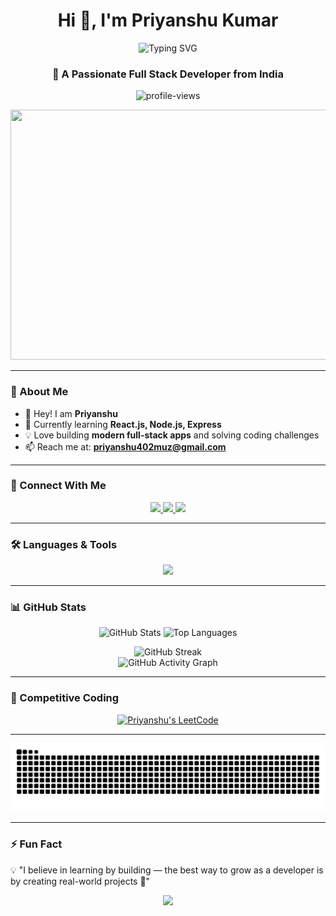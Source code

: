 <!-- Profile Header -->
<h1 align="center">Hi 👋, I'm Priyanshu Kumar</h1>
<p align="center">
  <img src="https://readme-typing-svg.demolab.com?font=Fira+Code&pause=1000&color=D2042D&center=true&vCenter=true&width=435&lines=%F0%9F%8C%9F+Full+Stack+Developer" alt="Typing SVG" />
</p>
<h3 align="center">🚀 A Passionate Full Stack Developer from India</h3>

<p align="center">
  <img src="https://komarev.com/ghpvc/?username=prkr-28&label=Profile%20Views&color=0e75b6&style=flat" alt="profile-views" />
</p>
<p align="center">
  <img src="https://user-images.githubusercontent.com/74038190/212749695-a6817c5a-a794-462b-afca-1b5ce7dd5e63.gif" width="800" height="400">
</p>


---

### 🌟 About Me
- 👋 Hey! I am **Priyanshu**
- 🌱 Currently learning **React.js, Node.js, Express**
- 💡 Love building **modern full-stack apps** and solving coding challenges
- 📫 Reach me at: **priyanshu402muz@gmail.com**

---

### 🔗 Connect With Me
<p align="center">
  <a href="https://linkedin.com/in/prkr28" target="_blank">
    <img src="https://img.shields.io/badge/LinkedIn-%230A66C2.svg?&style=for-the-badge&logo=linkedin&logoColor=white" />
  </a>
  <a href="https://leetcode.com/prkr28" target="_blank">
    <img src="https://img.shields.io/badge/LeetCode-%23FFA116.svg?&style=for-the-badge&logo=leetcode&logoColor=white" />
  </a>
  <a href="https://www.geeksforgeeks.org/user/priyanshufzqi/" target="_blank">
    <img src="https://img.shields.io/badge/GeeksforGeeks-%230F9D58.svg?&style=for-the-badge&logo=geeksforgeeks&logoColor=white" />
  </a>
</p>

---

### 🛠️ Languages & Tools
<p align="center">
  <img src="https://skillicons.dev/icons?i=html,css,js,react,nodejs,express,mongodb,mysql,java,c,firebase,figma" />
</p>

---

### 📊 GitHub Stats
<p align="center">
  <img src="https://github-readme-stats.vercel.app/api?username=prkr-28&show_icons=true&theme=react&include_all_commits=true&count_private=true&hide_border=true&bg_color=0D1117&title_color=6366F1&icon_color=6366F1&text_color=FFFFFF" alt="GitHub Stats" height="180"/>
  <img src="https://github-readme-stats.vercel.app/api/top-langs/?username=prkr-28&layout=compact&theme=react&hide_border=true&bg_color=0D1117&title_color=6366F1&text_color=FFFFFF" alt="Top Languages" height="180"/>
</p>

<div align="center">
  <img src="https://github-readme-streak-stats.herokuapp.com/?user=prkr-28&theme=react&hide_border=true&background=0D1117&ring=6366F1&fire=6366F1&currStreakLabel=6366F1" alt="GitHub Streak" />
</div>

<div align="center">
  
  <img src="https://github-readme-activity-graph.vercel.app/graph?username=prkr-28&bg_color=0d1117&color=00bfff&line=00bfff&point=ffffff&area=true&hide_border=true" alt="GitHub Activity Graph"/>
  
</div>

<!-- <div align="center">
  <img src="https://github-profile-trophy.vercel.app/?username=prkr-28&theme=darkhub&no-frame=true&no-bg=true&column=7&margin-w=15&margin-h=15" alt="Trophy Showcase" />
</div> -->

---

### 🧩 Competitive Coding
<div align="center">

  [![Priyanshu's LeetCode](https://leetcard.jacoblin.cool/prkr28?theme=transparent&font=Zen%20Dots&ext=contest&background=transparent)](https://leetcode.com/prkr28)

</div>


---

<img src="https://raw.githubusercontent.com/prkr-28/prkr-28/output/snake.svg" alt="Snake animation" />

---

### ⚡ Fun Fact
💡 "I believe in learning by building — the best way to grow as a developer is by creating real-world projects 🚀"

<!--Footer--> 
<p align="center">
  <img src="https://capsule-render.vercel.app/api?type=waving&color=gradient&height=65&section=footer"/>
</p>
